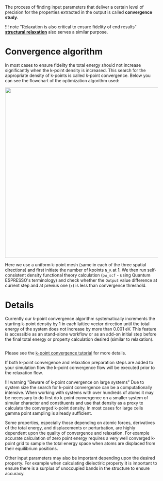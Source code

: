 <!-- by TB -->

The process of finding input parameters that deliver a certain level of precision for the properties extracted in the output is called **convergence study**.

!!! note "Relaxation is also critical to ensure fidelity of end results"
    [**structural relaxation**](structural-relaxation.md) also serves a similar purpose.

# Convergence algorithm

In most cases to ensure fidelity the total energy should not increase significantly when the k-point density is increased.  This search for the appropriate density of k-points is called k-point convergence. Below you can see the flowchart of the optimization algorithm used:

<img src="/images/kpointConvergenceDiagram.png" style="width: 560px">

Here we use a uniform k-point mesh (same in each of the three spatial directions) and first initiate the number of kpoints `N_K` at 1. We then run self-consistent density functional theory calculation (`pw_scf` - using Quantum ESPRESSO's terminology) and check whether the `Output` value difference at current step and at previus one (`x`) is less than convergence threshold.

# Details

Currently our k-point convergence algorithm systematically increments the starting k-point density by 1 in each lattice vector direction until the total energy of the system does not increase by more than 0.001 eV.  This feature is accessible as an stand-alone workflow or as an add-on initial step before the final total energy or property calculation desired (similar to relaxation).

<img data-gifffer="/images/AddKpointConvergence.gif" />

Please see the [k-point convergence tutorial](../tutorials/kpt-convergence.md) for more details.

If both k-point convergence and relaxation preparation steps are added to your simulation flow the k-point convergence flow will be executed prior to the relaxation flow.

!!! warning "Beware of k-point convergence on large systems"
    Due to system size the search for k-point convergence can be a computationally intensive. When working with systems with over hundreds of atoms it may be necessary to do first do k-point convergence on a smaller system of simular character and constituents and use that density as a proxy to calculate the converged k-point density. In most cases for large cells gamma point sampling is already sufficient.

Some properties, especially those depending on atomic forces, derivatives of the total energy, and displacements or perturbation, are highly dependent upon the quality of convergence and relaxation. For example accurate calculation of zero point energy requires a very well converged k-point grid to sample the total energy space when atoms are displaced from their equilibrium positions.

Other input parameters may also be important depending upon the desired property.  For example when calculating dielectiric property it is important to ensure there is a surplus of unoccupied bands in the structure to ensure accuracy.
